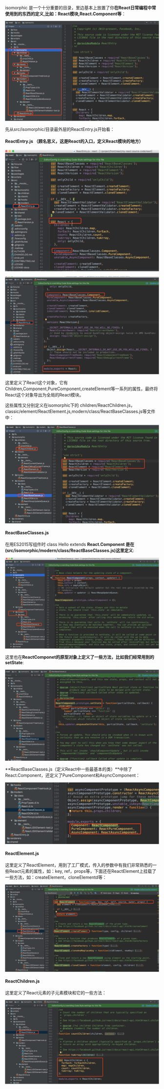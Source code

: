 isomorphic 是一个十分重要的目录，里边基本上放置了你**在React日常编程中常使用到的东西的定义,比如：React模块,React.Component等**：

![](/assets/WX20171009-194209@2x.png)

先从src/isomorphic/目录最外层的ReactEntry.js开始看：

#### ReactEntry.js （顾名思义，这是React的入口，定义React模块的地方）

![](/assets/WX20170929-194323@2x.png)

![](/assets/WX20170929-194836@2x.png)

这里定义了React这个对象，它有Children,Component,PureComponent,createElement等一系列的属性，最终将React这个对象导出为全局的React模块。

这些属性又分别定义在isomorphic下的 children/ReactChildren.js，classic/element/ReactElement.js,modern/class/ReactBaseClasses.js等文件中：

![](/assets/WX20170929-195306@2x.png)


#### ReactBaseClasses.js
在用ES2015写组件时 class Hello extends **React.Component 是在(src/isomorphic/modern/class/ReactBaseClasses.js)这里定义**:

![](/assets/reactcomponentdifine.png)

这里也在**ReactComponet的原型对象上定义了一些方法，比如我们经常用到的setState**:

![](/assets/reactsetstatefuncdef.png)

**ReactBaseClasses.js（定义React中一些最基本的类）**中除了React.Component，还定义了PureComponent和AsyncComponent：

![](/assets/WX20170929-193020@2x.png)

#### ReactElement.js

这里定义了ReactElement，用到了工厂模式，传入的参数中有我们非常熟悉的一些React元素的属性，如：key, ref，props等，下面还在ReactElement上挂载了一些方法，如：createElement，cloneElementd等：

![](/assets/WX20171004-185552@2x.png)

#### ReactChildren.js
这里定义了React元素的子元素模块和它的一些方法：

![](/assets/WX20171004-195809@2x.png)



